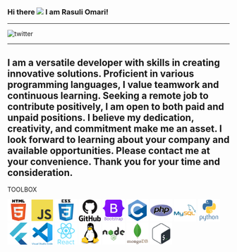 ### Hi there <img src="https://github.com/TheDudeThatCode/TheDudeThatCode/blob/master/Assets/Hi.gif" width="30px"> I am Rasuli Omari!
-----
![twitter](https://img.shields.io/twitter/follow/OfficialRasoul?style=social)

-----
I am a versatile developer with skills in creating innovative solutions. Proficient in various programming languages, I value teamwork and continuous learning. Seeking a remote job to contribute positively, I am open to both paid and unpaid positions. I believe my dedication, creativity, and commitment make me an asset. I look forward to learning about your company and available opportunities. Please contact me at your convenience. Thank you for your time and consideration.
------
TOOLBOX

<img src="https://github.com/devicons/devicon/blob/master/icons/html5/html5-original-wordmark.svg" width="50" height="50" /> <img src="https://github.com/devicons/devicon/blob/master/icons/javascript/javascript-original.svg" width="50" heiht="50" /> <img src="https://github.com/devicons/devicon/blob/master/icons/css3/css3-original-wordmark.svg" width="50" height="50" /> <img src="https://github.com/devicons/devicon/blob/master/icons/github/github-original-wordmark.svg" width="50" height="50" /> <img src="https://github.com/devicons/devicon/blob/master/icons/bootstrap/bootstrap-original-wordmark.svg" width="50" height="50" /> <img src="https://github.com/devicons/devicon/blob/master/icons/c/c-original.svg" width="50" height="50" /> <img src="https://github.com/devicons/devicon/blob/master/icons/php/php-original.svg" width="50" height="50" /> <img src="https://github.com/devicons/devicon/blob/master/icons/mysql/mysql-original-wordmark.svg" width="50" height="50" /> <img src="https://github.com/devicons/devicon/blob/master/icons/python/python-original-wordmark.svg" width="50" height="50" /> <img src="https://github.com/devicons/devicon/blob/master/icons/flutter/flutter-original.svg" width="50" height="50" /> <img src="https://github.com/devicons/devicon/blob/master/icons/vscode/vscode-original-wordmark.svg" width="50" height="50" /> <img src="https://github.com/devicons/devicon/blob/master/icons/react/react-original-wordmark.svg" width="50" height="50" /> <img src="https://github.com/devicons/devicon/blob/master/icons/linux/linux-original.svg" width="50" height="50" /> <img src="https://github.com/devicons/devicon/blob/master/icons/nodejs/nodejs-original-wordmark.svg" width="50" height="50" />
<img src="https://github.com/devicons/devicon/blob/master/icons/mongodb/mongodb-original-wordmark.svg" width="50" height="50" /> <img src="https://github.com/devicons/devicon/blob/master/icons/bash/bash-original.svg" width="50" height="50" />



<!--
**rasuliomari/rasuliomari** is a ✨ _special_ ✨ repository because its `README.md` (this file) appears on your GitHub profile.

Here are some ideas to get you started:

- 🔭 I’m currently working on ...
- 🌱 I’m currently learning ...
- 👯 I’m looking to collaborate on ...
- 🤔 I’m looking for help with ...
- 💬 Ask me about ...
- 📫 How to reach me: ...
- 😄 Pronouns: ...
- ⚡ Fun fact: ...
-->
